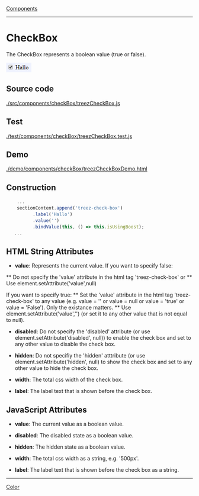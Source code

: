 [Components](../components.md)

----

# CheckBox
		
The CheckBox represents a boolean value (true or false). 
	
![](../../images/treez_check_box.png)
		
## Source code

[./src/components/checkBox/treezCheckBox.js](../../../src/components/checkBox/treezCheckBox.js)

## Test

[./test/components/checkBox/treezCheckBox.test.js](../../../test/components/checkBox/treezCheckBox.test.js)

## Demo

[./demo/components/checkBox/treezCheckBoxDemo.html](../../../demo/components/checkBox/treezCheckBoxDemo.html)

## Construction

```javascript
    ...
    sectionContent.append('treez-check-box')
		  .label('Hallo')		  
		  .value('')		
		  .bindValue(this, () => this.isUsingBoost);	
   ...
```

## HTML String Attributes

* **value**: Represents the current value. If you want to specify false:

** Do not specify the 'value' attribute in the html tag 'treez-check-box' or
** Use element.setAttribute('value',null)

If you want to specify true:
** Set the 'value' attribute in the html tag 'treez-check-box' to any value (e.g. value = '' or value = null or value = 'true' or value = 'False'). Only the existance matters.
** Use element.setAttribute('value','') (or set it to any other value that is not equal to null). 

* **disabled**: Do not specify the 'disabled' attribute (or use element.setAttribute('disabled', null)) to enable the check box and set to any other value to disable the check box. 

* **hidden**: Do not specifiy the 'hidden' atttribute (or use element.setAttribute('hidden', null) to show the check box and set to any other value to hide the check box. 

* **width**: The total css width of the check box. 

* **label**: The label text that is shown before the check box.

## JavaScript Attributes

* **value**: The current value as a boolean value. 

* **disabled**: The disabled state as a boolean value. 

* **hidden**: The hidden state as a boolean value.

* **width**: The total css width as a string, e.g. '500px'.

* **label**: The label text that is shown before the check box as a string. 


----

[Color](../color/color.md)
